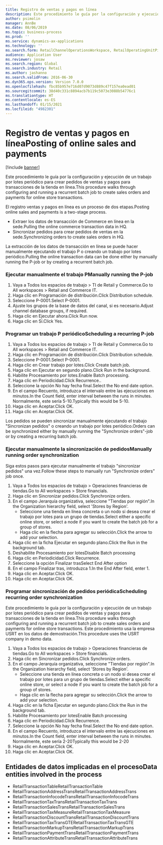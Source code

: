 ```yaml
---
title: Registro de ventas y pagos en línea
description: Este procedimiento le guía por la configuración y ejecución de un trabajo por lotes periódico para crear pedidos de ventas y pagos para transacciones de la tienda en línea.
author: psimolin
manager: AnnBe
ms.date: 08/06/2019
ms.topic: business-process
ms.prod: ''
ms.service: dynamics-ax-applications
ms.technology: ''
ms.search.form: RetailChannelOperationsWorkspace, RetailOperatingUnitPicker, SysRecurrence
audience: Application User
ms.reviewer: josaw
ms.search.region: Global
ms.search.industry: Retail
ms.author: jashanno
ms.search.validFrom: 2016-06-30
ms.dyn365.ops.version: Version 7.0.0
ms.openlocfilehash: fbc85b957e716d07d9073d889c47f157ea0ead01
ms.sourcegitcommit: 38d40c331c8894acb7b119c5073e3088b54776c1
ms.translationtype: HT
ms.contentlocale: es-ES
ms.lasthandoff: 01/15/2021
ms.locfileid: "4982301"
---
```

# <a name="posting-of-online-sales-and-payments"></a><span data-ttu-id="41533-103">Registro de ventas y pagos en línea</span><span class="sxs-lookup"><span data-stu-id="41533-103">Posting of online sales and payments</span></span>

[!include [banner](../includes/banner.md)]

<span data-ttu-id="41533-104">Este procedimiento le guía por la configuración y ejecución de un trabajo por lotes periódico para crear pedidos de ventas y pagos para transacciones de la tienda en línea.</span><span class="sxs-lookup"><span data-stu-id="41533-104">This procedure walks through configuring and running a recurrent batch job to create sales orders and payments for online store transactions.</span></span>

<span data-ttu-id="41533-105">El registro ventas y pagos en línea es un proceso de dos etapas.</span><span class="sxs-lookup"><span data-stu-id="41533-105">Posting online sales and payments is a two-stage process.</span></span>

- <span data-ttu-id="41533-106">Extraer los datos de transacción de Commerce en línea en la sede.</span><span class="sxs-lookup"><span data-stu-id="41533-106">Pulling the online commerce transaction data in HQ.</span></span>
- <span data-ttu-id="41533-107">Sincronizar pedidos para crear pedidos de ventas en la sede.</span><span class="sxs-lookup"><span data-stu-id="41533-107">Synchronizing orders to create sales orders in HQ.</span></span>

<span data-ttu-id="41533-108">La extracción de los datos de transacción en línea se puede hacer manualmente ejecutando el trabajo P o creando un trabajo por lotes periódico.</span><span class="sxs-lookup"><span data-stu-id="41533-108">Pulling the online transaction data can be done either by manually running the P-job or by creating a recurrent batch job.</span></span>

### <a name="manually-running-the-p-job"></a><span data-ttu-id="41533-109">Ejecutar manualmente el trabajo P</span><span class="sxs-lookup"><span data-stu-id="41533-109">Manually running the P-job</span></span>

1. <span data-ttu-id="41533-110">Vaya a Todos los espacios de trabajo > TI de Retail y Commerce.</span><span class="sxs-lookup"><span data-stu-id="41533-110">Go to All workspaces > Retail and Commerce IT.</span></span>
2. <span data-ttu-id="41533-111">Haga clic en Programación de distribución.</span><span class="sxs-lookup"><span data-stu-id="41533-111">Click Distribution schedule.</span></span>
3. <span data-ttu-id="41533-112">Seleccione P-0001.</span><span class="sxs-lookup"><span data-stu-id="41533-112">Select P-0001.</span></span>
4. <span data-ttu-id="41533-113">Ajuste los grupos de la base de datos del canal, si es necesario.</span><span class="sxs-lookup"><span data-stu-id="41533-113">Adjust channel database groups, if required.</span></span>
5. <span data-ttu-id="41533-114">Haga clic en Ejecutar ahora.</span><span class="sxs-lookup"><span data-stu-id="41533-114">Click Run now.</span></span>
6. <span data-ttu-id="41533-115">Haga clic en Sí.</span><span class="sxs-lookup"><span data-stu-id="41533-115">Click Yes.</span></span>

### <a name="scheduling-a-recurring-p-job"></a><span data-ttu-id="41533-116">Programar un trabajo P periódico</span><span class="sxs-lookup"><span data-stu-id="41533-116">Scheduling a recurring P-job</span></span>

1. <span data-ttu-id="41533-117">Vaya a Todos los espacios de trabajo > TI de Retail y Commerce.</span><span class="sxs-lookup"><span data-stu-id="41533-117">Go to All workspaces > Retail and Commerce IT.</span></span>
2. <span data-ttu-id="41533-118">Haga clic en Programación de distribución.</span><span class="sxs-lookup"><span data-stu-id="41533-118">Click Distribution schedule.</span></span>
3. <span data-ttu-id="41533-119">Seleccione P-0001.</span><span class="sxs-lookup"><span data-stu-id="41533-119">Select P-0001.</span></span>
4. <span data-ttu-id="41533-120">Haga clic en Crear trabajo por lotes.</span><span class="sxs-lookup"><span data-stu-id="41533-120">Click Create batch job.</span></span>
5. <span data-ttu-id="41533-121">Haga clic en Ejecutar en segundo plano.</span><span class="sxs-lookup"><span data-stu-id="41533-121">Click Run in the background.</span></span>
5. <span data-ttu-id="41533-122">Habilite Procesamiento por lotes.</span><span class="sxs-lookup"><span data-stu-id="41533-122">Enable Batch processing.</span></span>
6. <span data-ttu-id="41533-123">Haga clic en Periodicidad.</span><span class="sxs-lookup"><span data-stu-id="41533-123">Click Recurrence..</span></span>
7. <span data-ttu-id="41533-124">Seleccione la opción No hay fecha final.</span><span class="sxs-lookup"><span data-stu-id="41533-124">Select the No end date option.</span></span>
8. <span data-ttu-id="41533-125">En el campo Recuento, introduzca el intervalo entre las ejecuciones en minutos.</span><span class="sxs-lookup"><span data-stu-id="41533-125">In the Count field, enter interval between the runs in minutes.</span></span> <span data-ttu-id="41533-126">Normalmente, este sería 5-10.</span><span class="sxs-lookup"><span data-stu-id="41533-126">Typically this would be 5-10.</span></span>
9. <span data-ttu-id="41533-127">Haga clic en Aceptar.</span><span class="sxs-lookup"><span data-stu-id="41533-127">Click OK.</span></span>
10. <span data-ttu-id="41533-128">Haga clic en Aceptar.</span><span class="sxs-lookup"><span data-stu-id="41533-128">Click OK.</span></span>

<span data-ttu-id="41533-129">Los pedidos se pueden sincronizar manualmente ejecutando el trabajo "Sincronizan pedidos" o creando un trabajo por lotes periódico.</span><span class="sxs-lookup"><span data-stu-id="41533-129">Orders can be synchronized either by manually running the "Synchronize orders"-job or by creating a recurring batch job.</span></span>

### <a name="manually-running-order-synchronization"></a><span data-ttu-id="41533-130">Ejecutar manualmente la sincronización de pedidos</span><span class="sxs-lookup"><span data-stu-id="41533-130">Manually running order synchronization</span></span> 

<span data-ttu-id="41533-131">Siga estos pasos para ejecutar manualmente el trabajo "sincronizar pedidos" una vez.</span><span class="sxs-lookup"><span data-stu-id="41533-131">Follow these steps to manually run "Synchronize orders" job once.</span></span>

1. <span data-ttu-id="41533-132">Vaya a Todos los espacios de trabajo > Operaciones financieras de tiendas.</span><span class="sxs-lookup"><span data-stu-id="41533-132">Go to All workspaces > Store financials.</span></span>
2. <span data-ttu-id="41533-133">Haga clic en Sincronizar pedidos.</span><span class="sxs-lookup"><span data-stu-id="41533-133">Click Synchronize orders.</span></span>
3. <span data-ttu-id="41533-134">En el campo Jerarquía organizativa, seleccione "Tiendas por región".</span><span class="sxs-lookup"><span data-stu-id="41533-134">In the Organization hierarchy field, select 'Stores by Region'.</span></span>
    * <span data-ttu-id="41533-135">Seleccione una tienda en línea concreta o un nodo si desea crear el trabajo por lotes para un grupo de tiendas.</span><span class="sxs-lookup"><span data-stu-id="41533-135">Select either a specific online store, or select a node if you want to create the batch job for a group of stores.</span></span>  
    * <span data-ttu-id="41533-136">Haga clic en la flecha para agregar su selección.</span><span class="sxs-lookup"><span data-stu-id="41533-136">Click the arrow to add your selection.</span></span>  
4. <span data-ttu-id="41533-137">Haga clic en la ficha Ejecutar en segundo plano.</span><span class="sxs-lookup"><span data-stu-id="41533-137">Click the Run in the background tab.</span></span>
5. <span data-ttu-id="41533-138">Deshabilite Procesamiento por lotes</span><span class="sxs-lookup"><span data-stu-id="41533-138">Disable Batch processing</span></span>
6. <span data-ttu-id="41533-139">Haga clic en Periodicidad.</span><span class="sxs-lookup"><span data-stu-id="41533-139">Click Recurrence.</span></span>
7. <span data-ttu-id="41533-140">Seleccione la opción Finalizar tras</span><span class="sxs-lookup"><span data-stu-id="41533-140">Select End After option</span></span>
8. <span data-ttu-id="41533-141">En el campo Finalizar tras, introduzca 1.</span><span class="sxs-lookup"><span data-stu-id="41533-141">In the End After field, enter 1.</span></span>
9. <span data-ttu-id="41533-142">Haga clic en Aceptar.</span><span class="sxs-lookup"><span data-stu-id="41533-142">Click OK.</span></span>
10. <span data-ttu-id="41533-143">Haga clic en Aceptar.</span><span class="sxs-lookup"><span data-stu-id="41533-143">Click OK.</span></span>

### <a name="scheduling-recurring-order-synchronization"></a><span data-ttu-id="41533-144">Programar sincronización de pedidos periódica</span><span class="sxs-lookup"><span data-stu-id="41533-144">Scheduling recurring order synchronization</span></span>

<span data-ttu-id="41533-145">Este procedimiento le guía por la configuración y ejecución de un trabajo por lotes periódico para crear pedidos de ventas y pagos para transacciones de la tienda en línea.</span><span class="sxs-lookup"><span data-stu-id="41533-145">This procedure walks through configuring and running a recurrent batch job to create sales orders and payments for online store transactions.</span></span> <span data-ttu-id="41533-146">Este procedimiento usa la empresa USRT en los datos de demostración.</span><span class="sxs-lookup"><span data-stu-id="41533-146">This procedure uses the USRT company in demo data.</span></span>

1. <span data-ttu-id="41533-147">Vaya a Todos los espacios de trabajo > Operaciones financieras de tiendas.</span><span class="sxs-lookup"><span data-stu-id="41533-147">Go to All workspaces > Store financials.</span></span>
2. <span data-ttu-id="41533-148">Haga clic en Sincronizar pedidos.</span><span class="sxs-lookup"><span data-stu-id="41533-148">Click Synchronize orders.</span></span>
3. <span data-ttu-id="41533-149">En el campo Jerarquía organizativa, seleccione "Tiendas por región".</span><span class="sxs-lookup"><span data-stu-id="41533-149">In the Organization hierarchy field, select 'Stores by Region'.</span></span>
    * <span data-ttu-id="41533-150">Seleccione una tienda en línea concreta o un nodo si desea crear el trabajo por lotes para un grupo de tiendas.</span><span class="sxs-lookup"><span data-stu-id="41533-150">Select either a specific online store, or select a node if you want to create the batch job for a group of stores.</span></span>  
    * <span data-ttu-id="41533-151">Haga clic en la flecha para agregar su selección.</span><span class="sxs-lookup"><span data-stu-id="41533-151">Click the arrow to add your selection.</span></span>  
4. <span data-ttu-id="41533-152">Haga clic en la ficha Ejecutar en segundo plano.</span><span class="sxs-lookup"><span data-stu-id="41533-152">Click the Run in the background tab.</span></span>
5. <span data-ttu-id="41533-153">Habilite Procesamiento por lotes</span><span class="sxs-lookup"><span data-stu-id="41533-153">Enable Batch processing</span></span>
6. <span data-ttu-id="41533-154">Haga clic en Periodicidad.</span><span class="sxs-lookup"><span data-stu-id="41533-154">Click Recurrence.</span></span>
7. <span data-ttu-id="41533-155">Seleccione la opción No hay fecha final.</span><span class="sxs-lookup"><span data-stu-id="41533-155">Select the No end date option.</span></span>
8. <span data-ttu-id="41533-156">En el campo Recuento, introduzca el intervalo entre las ejecuciones en minutos.</span><span class="sxs-lookup"><span data-stu-id="41533-156">In the Count field, enter interval between the runs in minutes.</span></span> <span data-ttu-id="41533-157">Normalmente, este sería 2-20</span><span class="sxs-lookup"><span data-stu-id="41533-157">Typically this would be 2-20</span></span>
9. <span data-ttu-id="41533-158">Haga clic en Aceptar.</span><span class="sxs-lookup"><span data-stu-id="41533-158">Click OK.</span></span>
10. <span data-ttu-id="41533-159">Haga clic en Aceptar.</span><span class="sxs-lookup"><span data-stu-id="41533-159">Click OK.</span></span>

## <a name="data-entities-involved-in-the-process"></a><span data-ttu-id="41533-160">Entidades de datos implicadas en el proceso</span><span class="sxs-lookup"><span data-stu-id="41533-160">Data entities involved in the process</span></span>

- <span data-ttu-id="41533-161">RetailTransactionTable</span><span class="sxs-lookup"><span data-stu-id="41533-161">RetailTransactionTable</span></span>
- <span data-ttu-id="41533-162">RetailTransactionAddressTrans</span><span class="sxs-lookup"><span data-stu-id="41533-162">RetailTransactionAddressTrans</span></span>
- <span data-ttu-id="41533-163">RetailTransactionInfocodeTrans</span><span class="sxs-lookup"><span data-stu-id="41533-163">RetailTransactionInfocodeTrans</span></span>
- <span data-ttu-id="41533-164">RetailTransactionTaxTrans</span><span class="sxs-lookup"><span data-stu-id="41533-164">RetailTransactionTaxTrans</span></span>
- <span data-ttu-id="41533-165">RetailTransactionSalesTrans</span><span class="sxs-lookup"><span data-stu-id="41533-165">RetailTransactionSalesTrans</span></span>
- <span data-ttu-id="41533-166">RetailTransactionTaxMeasure</span><span class="sxs-lookup"><span data-stu-id="41533-166">RetailTransactionTaxMeasure</span></span>
- <span data-ttu-id="41533-167">RetailTransactionDiscountTrans</span><span class="sxs-lookup"><span data-stu-id="41533-167">RetailTransactionDiscountTrans</span></span>
- <span data-ttu-id="41533-168">RetailTransactionTaxTransGTE</span><span class="sxs-lookup"><span data-stu-id="41533-168">RetailTransactionTaxTransGTE</span></span>
- <span data-ttu-id="41533-169">RetailTransactionMarkupTrans</span><span class="sxs-lookup"><span data-stu-id="41533-169">RetailTransactionMarkupTrans</span></span>
- <span data-ttu-id="41533-170">RetailTransactionPaymentTrans</span><span class="sxs-lookup"><span data-stu-id="41533-170">RetailTransactionPaymentTrans</span></span>
- <span data-ttu-id="41533-171">RetailTransactionAttributeTrans</span><span class="sxs-lookup"><span data-stu-id="41533-171">RetailTransactionAttributeTrans</span></span>
